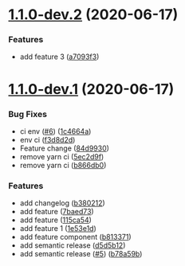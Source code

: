 # [1.1.0-dev.2](https://github.com/roddyvitali/version-clone/compare/v1.1.0-dev.1...v1.1.0-dev.2) (2020-06-17)


### Features

* add feature 3 ([a7093f3](https://github.com/roddyvitali/version-clone/commit/a7093f3cda30a8eac8e0309f120365060c0fa820))

# [1.1.0-dev.1](https://github.com/roddyvitali/version-clone/compare/v1.0.0...v1.1.0-dev.1) (2020-06-17)


### Bug Fixes

* ci env ([#6](https://github.com/roddyvitali/version-clone/issues/6)) ([1c4664a](https://github.com/roddyvitali/version-clone/commit/1c4664a13c1a0cc725a4b2606d092c8202268bea))
* env ci ([f3d8d2d](https://github.com/roddyvitali/version-clone/commit/f3d8d2df6916c8e2f415852264c6ef6e64f66ef0))
* Feature change ([84d9930](https://github.com/roddyvitali/version-clone/commit/84d9930879985993246c00da653b26b0edbc11d8))
* remove yarn ci ([5ec2d9f](https://github.com/roddyvitali/version-clone/commit/5ec2d9fdbc71f1a8e4c4f31888f5d413d4b0da6f))
* remove yarn ci ([b866db0](https://github.com/roddyvitali/version-clone/commit/b866db070817bde52adea6afba6628e1c44ae3ad))


### Features

* add changelog ([b380212](https://github.com/roddyvitali/version-clone/commit/b380212ff57e945ca35b298cc47d9bc4062f8993))
* add feature ([7baed73](https://github.com/roddyvitali/version-clone/commit/7baed7323f5d25715d788250848c559e64b13376))
* add feature ([115ca54](https://github.com/roddyvitali/version-clone/commit/115ca5410b0960ad2bfc87f8e7935e0f0ab867b9))
* add feature 1 ([1e53e1d](https://github.com/roddyvitali/version-clone/commit/1e53e1d3ebaf43b475e0fb76b82b6dd162a45975))
* add feature component ([b813371](https://github.com/roddyvitali/version-clone/commit/b813371358aef901d814f80898f61201627b983c))
* add semantic release ([d5d5b12](https://github.com/roddyvitali/version-clone/commit/d5d5b12546d7799422bf8582fb1cb41c9d38c5aa))
* add semantic release ([#5](https://github.com/roddyvitali/version-clone/issues/5)) ([b78a59b](https://github.com/roddyvitali/version-clone/commit/b78a59b35b155d9e56cd84a6a10e8ce2c46e5f89))
